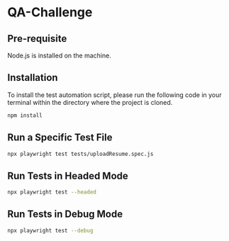 # QA-Challenge

## Pre-requisite

Node.js is installed on the machine.

## Installation

To install the test automation script, please run the following code in your terminal within the directory where the project is cloned.

```bash
npm install
```

## Run a Specific Test File

```bash
npx playwright test tests/uploadResume.spec.js
```
## Run Tests in Headed Mode

```bash
npx playwright test --headed

```

## Run Tests in Debug Mode

```bash
npx playwright test --debug

```